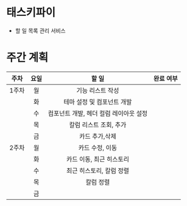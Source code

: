 # 태스키파이
- 할 일 목록 관리 서비스

# 주간 계획
| 주차  | 요일    | 할 일  | 완료 여부 |
|:-----:|:-------:|:------:|:---------:|
| 1주차 | 월      |  기능 리스트 작성      |        |
|       | 화      |   테마 설정 및 컴포넌트 개발     |        |
|       | 수      |   컴포넌트 개발, 헤더 컬럼 레이아웃 설정  |        |
|       | 목      |   칼럼 리스트 조회, 추가   |        |
|       | 금      |    카드 추가,삭제    |       |
| 2주차 | 월      |     카드 수정, 이동   |       |
|       | 화      |     카드 이동,  최근 히스토리 |        |
|       | 수      |     최근 히스토리, 칼럼 정렬  |        |
|       | 목      |   칼럼 정렬    |       |
|       | 금      |        |       |

